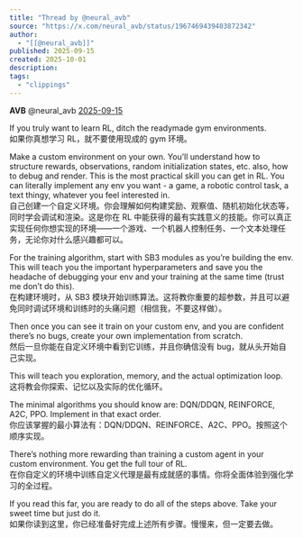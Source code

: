 ```yaml
---
title: "Thread by @neural_avb"
source: "https://x.com/neural_avb/status/1967469439403872342"
author:
  - "[[@neural_avb]]"
published: 2025-09-15
created: 2025-10-01
description:
tags:
  - "clippings"
---
```

**AVB** @neural\_avb [2025-09-15](https://x.com/neural_avb/status/1967469439403872342)

If you truly want to learn RL, ditch the readymade gym environments.  
如果你真想学习 RL，就不要使用现成的 gym 环境。  
  
Make a custom environment on your own. You’ll understand how to structure rewards, observations, random initialization states, etc. also, how to debug and render. This is the most practical skill you can get in RL. You can literally implement any env you want - a game, a robotic control task, a text thingy, whatever you feel interested in.  
自己创建一个自定义环境。你会理解如何构建奖励、观察值、随机初始化状态等，同时学会调试和渲染。这是你在 RL 中能获得的最有实践意义的技能。你可以真正实现任何你想实现的环境——一个游戏、一个机器人控制任务、一个文本处理任务，无论你对什么感兴趣都可以。  
  
For the training algorithm, start with SB3 modules as you’re building the env. This will teach you the important hyperparameters and save you the headache of debugging your env and your training at the same time (trust me don’t do this).  
在构建环境时，从 SB3 模块开始训练算法。这将教你重要的超参数，并且可以避免同时调试环境和训练时的头痛问题（相信我，不要这样做）。  
  
Then once you can see it train on your custom env, and you are confident there’s no bugs, create your own implementation from scratch.  
然后一旦你能在自定义环境中看到它训练，并且你确信没有 bug，就从头开始自己实现。  
  
This will teach you exploration, memory, and the actual optimization loop.  
这将教会你探索、记忆以及实际的优化循环。  
  
The minimal algorithms you should know are: DQN/DDQN, REINFORCE, A2C, PPO. Implement in that exact order.  
你应该掌握的最小算法有：DQN/DDQN、REINFORCE、A2C、PPO。按照这个顺序实现。  
  
There’s nothing more rewarding than training a custom agent in your custom environment. You get the full tour of RL.  
在你自定义的环境中训练自定义代理是最有成就感的事情。你将全面体验到强化学习的全过程。  
  
If you read this far, you are ready to do all of the steps above. Take your sweet time but just do it.  
如果你读到这里，你已经准备好完成上述所有步骤。慢慢来，但一定要去做。